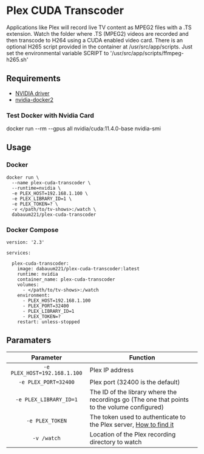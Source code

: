 # Plex CUDA Transcoder

Applications like Plex will record live TV content as MPEG2 files with a .TS extension.  Watch the folder where .TS (MPEG2) videos are recorded and then transcode to H264 using a CUDA enabled video card.  There is an optional H265 script provided in the container at /usr/src/app/scripts.  Just set the environmental variable SCRIPT to '/usr/src/app/scripts/ffmpeg-h265.sh'

## Requirements

* [NVIDIA driver](https://docs.nvidia.com/datacenter/tesla/tesla-installation-notes/index.html)
* [nvidia-docker2](https://docs.nvidia.com/datacenter/cloud-native/container-toolkit/install-guide.html#docker)

### Test Docker with Nvidia Card

docker run --rm --gpus all nvidia/cuda:11.4.0-base nvidia-smi

## Usage

### Docker

```
docker run \
  --name plex-cuda-transcoder \
  --runtime=nvidia \
  -e PLEX_HOST=192.168.1.100 \
  -e PLEX_LIBRARY_ID=1 \
  -e PLEX_TOKEN=? \
  -v </path/to/tv-shows>:/watch \
  dabauum221/plex-cuda-transcoder
```

### Docker Compose

```
version: '2.3'

services:

  plex-cuda-transcoder:
    image: dabauum221/plex-cuda-transcoder:latest
    runtime: nvidia
    container_name: plex-cuda-transcoder
    volumes:
      - </path/to/tv-shows>:/watch
    environment:
      - PLEX_HOST=192.168.1.100
      - PLEX_PORT=32400
      - PLEX_LIBRARY_ID=1
      - PLEX_TOKEN=?
    restart: unless-stopped
```

## Paramaters

| Parameter | Function |
| :----: | --- |
| `-e PLEX_HOST=192.168.1.100` | Plex IP address |
| `-e PLEX_PORT=32400` | Plex port (32400 is the default) |
| `-e PLEX_LIBRARY_ID=1` | The ID of the library where the recordings go (The one that points to the volume configured) |
| `-e PLEX_TOKEN` | The token used to authenticate to the Plex server, [How to find it](https://support.plex.tv/articles/204059436-finding-an-authentication-token-x-plex-token/) |
| `-v /watch` | Location of the Plex recording directory to watch |

